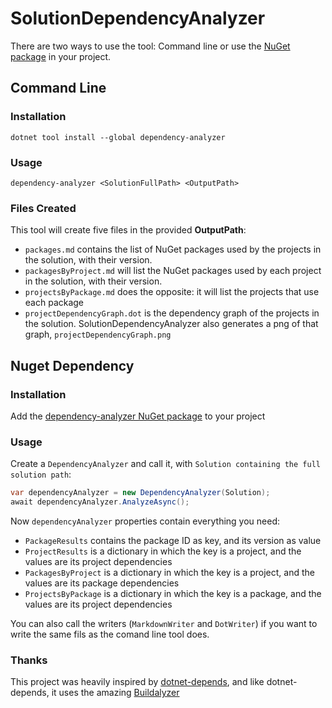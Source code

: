 # SolutionDependencyAnalyzer

There are two ways to use the tool: Command line or use the [NuGet package](https://www.nuget.org/packages/dependency-analyzer/) in your project.

## Command Line

### Installation

```
dotnet tool install --global dependency-analyzer
```

### Usage
```
dependency-analyzer <SolutionFullPath> <OutputPath>
```

### Files Created

This tool will create five files in the provided **OutputPath**:
- `packages.md` contains the list of NuGet packages used by the projects in the solution, with their version.
- `packagesByProject.md` will list the NuGet packages used by each project in the solution, with their version.
- `projectsByPackage.md` does the opposite: it will list the projects that use each package
- `projectDependencyGraph.dot` is the dependency graph of the projects in the solution. SolutionDependencyAnalyzer also generates a png of that graph, `projectDependencyGraph.png`


## Nuget Dependency

### Installation
Add the [dependency-analyzer NuGet package](https://www.nuget.org/packages/dependency-analyzer/) to your project

### Usage
Create a `DependencyAnalyzer` and call it, with `Solution containing the full solution path`: 
```cs
var dependencyAnalyzer = new DependencyAnalyzer(Solution);
await dependencyAnalyzer.AnalyzeAsync();
``` 
Now `dependencyAnalyzer` properties contain everything you need:
- `PackageResults` contains the package ID as key, and its version as value
- `ProjectResults` is a dictionary in which the key is a project, and the values are its project dependencies
- `PackagesByProject` is a dictionary in which the key is a project, and the values are its package dependencies
- `ProjectsByPackage` is a dictionary in which the key is a package, and the values are its project dependencies

You can also call the writers (`MarkdownWriter` and `DotWriter`) if you want to write the same fils as the comand line tool does.


### Thanks
This project was heavily inspired by [dotnet-depends](https://github.com/mholo65/depends), and like dotnet-depends, it uses the amazing [Buildalyzer](https://github.com/daveaglick/Buildalyzer)